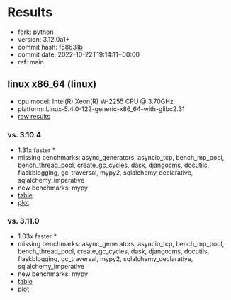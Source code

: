 # Results

- fork: python
- version: 3.12.0a1+
- commit hash: [f58631b](https://github.com/python/cpython/commit/f58631b)
- commit date: 2022-10-22T19:14:11+00:00
- ref: main

## linux x86_64 (linux)

- cpu model: Intel(R) Xeon(R) W-2255 CPU @ 3.70GHz
- platform: Linux-5.4.0-122-generic-x86_64-with-glibc2.31
- [raw results](bm-20221022-linux-x86_64-python-main-3.12.0a1%2B-f58631b.json)

### vs. 3.10.4

- 1.31x faster \*
- missing benchmarks: async_generators, asyncio_tcp, bench_mp_pool, bench_thread_pool, create_gc_cycles, dask, djangocms, docutils, flaskblogging, gc_traversal, mypy2, sqlalchemy_declarative, sqlalchemy_imperative
- new benchmarks: mypy
- [table](bm-20221022-linux-x86_64-python-main-3.12.0a1%2B-f58631b-vs-3.10.4.md)
- [plot](bm-20221022-linux-x86_64-python-main-3.12.0a1%2B-f58631b-vs-3.10.4.png)

### vs. 3.11.0

- 1.03x faster \*
- missing benchmarks: async_generators, asyncio_tcp, bench_mp_pool, bench_thread_pool, create_gc_cycles, dask, djangocms, docutils, flaskblogging, gc_traversal, mypy2, sqlalchemy_declarative, sqlalchemy_imperative
- new benchmarks: mypy
- [table](bm-20221022-linux-x86_64-python-main-3.12.0a1%2B-f58631b-vs-3.11.0.md)
- [plot](bm-20221022-linux-x86_64-python-main-3.12.0a1%2B-f58631b-vs-3.11.0.png)

